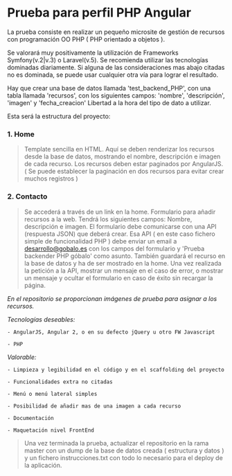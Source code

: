 Prueba para perfil PHP Angular
===========

La prueba consiste en realizar un pequeño microsite de gestión de recursos con programación OO PHP ( PHP orientado a objetos ).

Se valorará muy positivamente la utilización de Frameworks Symfony(v.2|v.3) o Laravel(v.5). Se recomienda utilizar las tecnologías dominadas diariamente. Si alguna de las consideraciones mas abajo citadas no es dominada, se puede usar cualquier otra vía para lograr el resultado.

Hay que crear una base de datos llamada 'test_backend_PHP', con una tabla llamada 'recursos', con los siguientes campos: 'nombre', 'descripción', 'imagen' y 'fecha_creacion'
Libertad a la hora del tipo de dato a utilizar.

Esta será la estructura del proyecto:

### 1. Home

> Template sencilla en HTML. Aquí se deben renderizar los recursos desde la base de datos, mostrando el nombre, descripción e imagen de cada recurso.
> Los recursos deben estar paginados por AngularJS. ( Se puede establecer la paginación en dos recursos para evitar crear muchos registros )


### 2. Contacto

> Se accederá a través de un link en la home. Formulario para añadir recursos a la web. Tendrá los siguientes campos: Nombre, descripción e imagen.
> El formulario debe comunicarse con una API (respuesta JSON) que deberá crear. Esa API ( en este caso fichero simple de funcionalidad PHP ) debe enviar un email a desarrollo@gobalo.es con los campos del formulario y 'Prueba backender PHP góbalo' como asunto. También guardará el recurso en la base de datos y ha de ser mostrado en la home.
> Una vez realizada la petición a la API, mostrar un mensaje en el caso de error, o mostrar un mensaje y ocultar el formulario en caso de éxito sin recargar la página.

_En el repositorio se proporcionan imágenes de prueba para asignar a los recursos._

*Tecnologías deseables:*

	- AngularJS, Angular 2, o en su defecto jQuery u otro FW Javascript
	
	- PHP

*Valorable:*

	- Limpieza y legibilidad en el código y en el scaffolding del proyecto
	
	- Funcionalidades extra no citadas
	
	- Menú o menú lateral simples
	
	- Posibilidad de añadir mas de una imagen a cada recurso
	
	- Documentación
	
	- Maquetación nivel FrontEnd


> Una vez terminada la prueba, actualizar el repositorio en la rama master con un dump de la base de datos creada ( estructura y datos ) y un fichero instrucciones.txt con todo lo necesario para el deploy de la aplicación.

